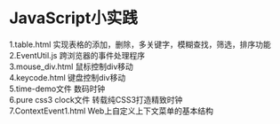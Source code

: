 # JavaScript小实践
1.table.html 实现表格的添加，删除，多关键字，模糊查找，筛选，排序功能<br>
2.EventUtil.js 跨浏览器的事件处理程序<br>
3.mouse_div.html 鼠标控制div移动<br>
4.keycode.html 键盘控制div移动<br>
5.time-demo文件 数码时钟<br>
6.pure css3 clock文件 转载纯CSS3打造精致时钟<br>
7.ContextEvent1.html Web上自定义上下文菜单的基本结构 

